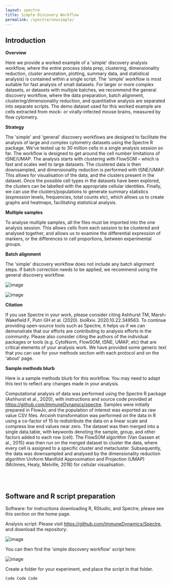 ```yaml
---
layout: spectre
title: Simple Discovery Workflow
permalink: /spectre/newsimple/
---
```


## Introduction

**Overview**

Here we provide a worked example of a 'simple' discovery analysis workflow, where the entire process (data prep, clustering, dimensionality reduction, cluster annotation, plotting, summary data, and statistical analysis) is contained within a single script. The 'simple' workflow is most suitable for fast analysis of small datasets. For larger or more complex datasets, or datasets with multiple batches, we recommend the general discovery workflow, where the data preparation, batch alignment, clustering/dimensionality reduction, and quantitative analysis are separated into separate scripts. The demo dataset used for this worked example are cells extracted from mock- or virally-infected mouse brains, measured by flow cytometry. 

**Strategy**

The 'simple' and 'general' discovery workflows are designed to facilitate the analysis of large and complex cytometry datasets using the Spectre R package. We've tested up to 30 million cells in a single analysis session so far. The workflow is designed to get around the cell number limitations of tSNE/UMAP. The analysis starts with clustering with FlowSOM – which is fast and scales well to large datasets. The clustered data is then downsampled, and dimensionality reduction is performed with tSNE/UMAP. This allows for visualisation of the data, and the clusters present in the dataset. Once the possible cell types in the datasets have been explored, the clusters can be labelled with the appropriate cellular identities. Finally, we can use the clusters/populations to generate summary statistics (expression levels, frequencies, total counts etc), which allows us to create graphs and heatmaps, facilitating statistical analysis.

**Multiple samples**

To analyse multiple samples, all the files must be imported into the one analysis session. This allows cells from each session to be clustered and analysed together, and allows us to examine the differential expression of markers, or the differences in cell proportions, between experimental groups.

**Batch alignment**

The 'simple' discovery workflow does not include any batch alignment steps. If batch correction needs to be applied, we recommend using the general discovery workflow.

![image](https://user-images.githubusercontent.com/11766139/124414315-d9455f80-dd95-11eb-8e24-315a58e99667.png)

![image](https://user-images.githubusercontent.com/11766139/124414318-dba7b980-dd95-11eb-9bf3-5df9bd335c2b.png)

**Citation**

If you use Spectre in your work, please consider citing Ashhurst TM, Marsh-Wakefield F, Putri GH et al. (2020). bioRxiv. 2020.10.22.349563. To continue providing open-source tools such as Spectre, it helps us if we can demonstrate that our efforts are contributing to analysis efforts in the community. Please also consider citing the authors of the individual packages or tools (e.g. CytoNorm, FlowSOM, tSNE, UMAP, etc) that are critical elements of your analysis work. We have provided some generic text that you can use for your methods section with each protocol and on the 'about' page.

**Sample methods blurb**

Here is a sample methods blurb for this workflow. You may need to adapt this text to reflect any changes made in your analysis.

Computational analysis of data was performed using the Spectre R package (Ashhurst et al., 2020), with instructions and source code provided at https://github.com/ImmuneDynamics/spectre. Samples were initially prepared in FlowJo, and the population of interest was exported as raw value CSV files. Arcsinh transformation was performed on the data in R using a co-factor of 15 to redistribute the data on a linear scale and compress low end values near zero. The dataset was then merged into a single data.table, with keywords denoting the sample, group, and other factors added to each row (cell). The FlowSOM algorithm (Van Gassen et al., 2015) was then run on the merged dataset to cluster the data, where every cell is assigned to a specific cluster and metacluster. Subsequently, the data was downsampled and analysed by the dimensionality reduction algorithm Uniform Manifold Approximation and Projection (UMAP) (McInnes, Healy, Melville, 2018) for cellular visualisation.

<br/>
<br/>

## Software and R script preparation

Software: for instructions downloading R, RStudio, and Spectre, please see this section on the home page.

Analysis script: Please visit https://github.com/ImmuneDynamics/Spectre, and download the repository:

![image](https://user-images.githubusercontent.com/11766139/124414379-f8dc8800-dd95-11eb-80f0-cefc14e07d3f.png)

You can then find the 'simple discovery workflow' script here: 

![image](https://user-images.githubusercontent.com/11766139/124414385-fbd77880-dd95-11eb-848f-f1fafe61a24a.png)

Create a folder for your experiment, and place the script in that folder.


```Code Code Code```
